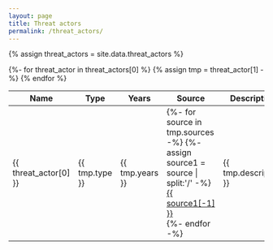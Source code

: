 ```yaml
---
layout: page
title: Threat actors
permalink: /threat_actors/
---
```

{% assign threat_actors = site.data.threat_actors %}
<table>
    <colgroup>
        <col width="1%" />
        <col width="1%" />
        <col width="1%" />
        <col width="2%" />
        <col width="5%" />
    </colgroup>
    <thead>
        <tr class="header">
            <th>Name</th>
            <th>Type</th>
            <th>Years</th>
            <th>Source</th>
            <th>Description</th>
        </tr>
    </thead>
    <tbody>
        {%- for threat_actor in threat_actors[0] %}
        <tr>
        {% assign tmp = threat_actor[1] -%}
            <td markdown="span">{{ threat_actor[0] }}</td>
            <td markdown="span">{{ tmp.type }}</td>
            <td markdown="span">{{ tmp.years }}</td>
            <td markdown="span">
                {%- for source in tmp.sources -%}
                    {%- assign source1 = source | split:'/' -%}
                    <a href="{{ source }}">{{ source1[-1] }}</a><br>
                {%- endfor -%}
            </td>
            <td markdown="span">{{ tmp.description }}</td>
        </tr>
        {% endfor %}
    </tbody>
</table>